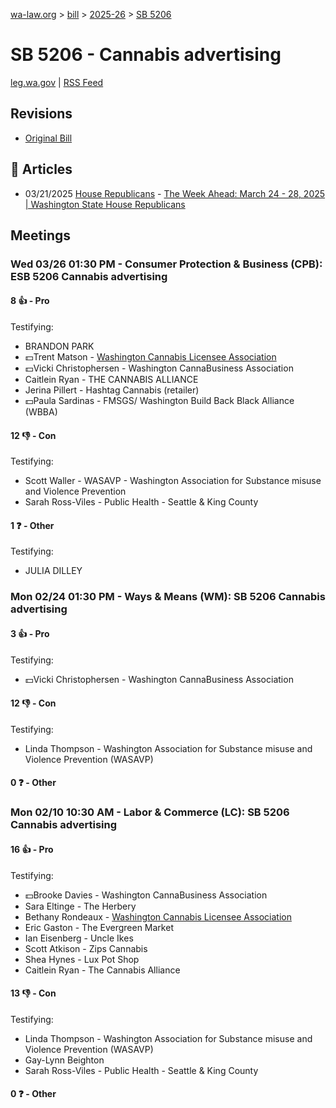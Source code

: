 [wa-law.org](/) > [bill](/bill/) > [2025-26](/bill/2025-26/) > [SB 5206](/bill/2025-26/sb/5206/)

# SB 5206 - Cannabis advertising
[leg.wa.gov](https://app.leg.wa.gov/billsummary?BillNumber=5206&Year=2025&Initiative=false) | [RSS Feed](./rss.xml)

## Revisions
* [Original Bill](1/)

## 📰 Articles
* 03/21/2025 [House Republicans](/org/house_republicans/) - [The Week Ahead: March 24 - 28, 2025 | Washington State House Republicans](https://houserepublicans.wa.gov/week/the-week-ahead-march-24-28-2025/#:~:text=SB%205206)

## Meetings
### Wed 03/26 01:30 PM - Consumer Protection & Business (CPB): ESB 5206 Cannabis advertising
#### 8 👍 - Pro
Testifying:
* BRANDON PARK
* 💵Trent Matson - [Washington Cannabis Licensee Association](/org/washington_cannabis_licensee_association/)
* 💵Vicki Christophersen - Washington CannaBusiness Association
* Caitlein Ryan - THE CANNABIS ALLIANCE
* Jerina Pillert - Hashtag Cannabis (retailer)
* 💵Paula Sardinas - FMSGS/ Washington Build Back Black Alliance (WBBA)

#### 12 👎 - Con
Testifying:
* Scott Waller - WASAVP - Washington Association for Substance misuse and Violence Prevention
* Sarah Ross-Viles - Public Health - Seattle & King County

#### 1 ❓ - Other
Testifying:
* JULIA DILLEY

### Mon 02/24 01:30 PM - Ways & Means (WM): SB 5206 Cannabis advertising
#### 3 👍 - Pro
Testifying:
* 💵Vicki Christophersen - Washington CannaBusiness Association

#### 12 👎 - Con
Testifying:
* Linda Thompson - Washington Association for Substance misuse and Violence Prevention (WASAVP)

#### 0 ❓ - Other

### Mon 02/10 10:30 AM - Labor & Commerce (LC): SB 5206 Cannabis advertising
#### 16 👍 - Pro
Testifying:
* 💵Brooke Davies - Washington CannaBusiness Association
* Sara Eltinge - The Herbery
* Bethany Rondeaux - [Washington Cannabis Licensee Association](/org/washington_cannabis_licensee_association/)
* Eric Gaston - The Evergreen Market
* Ian Eisenberg - Uncle Ikes
* Scott Atkison - Zips Cannabis
* Shea Hynes - Lux Pot Shop
* Caitlein Ryan - The Cannabis Alliance

#### 13 👎 - Con
Testifying:
* Linda Thompson - Washington Association for Substance misuse and Violence Prevention (WASAVP)
* Gay-Lynn Beighton
* Sarah Ross-Viles - Public Health - Seattle & King County

#### 0 ❓ - Other
